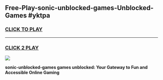 
## Free-Play-sonic-unblocked-games-Unblocked-Games #yktpa
<h3>
<a href="https://news.freeplayer.one?title=sonic-unblocked-games&ref=8M">CLICK TO PLAY</a></h3>
<hr>

<h3>
<a href="https://news.freeplayer.one?title=sonic-unblocked-games&ref=8M">CLICK 2 PLAY</a>
  
</h3>

<a href="https://news.freeplayer.one?title=sonic-unblocked-games&ref=8M"><img src="https://clearcache.store/games.png"></a>


**sonic-unblocked-games games unblocked: Your Gateway to Fun and Accessible Online Gaming**
